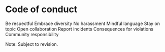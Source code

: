 # Code of conduct

Be respectful
Embrace diversity
No harassment
Mindful language
Stay on topic
Open collaboration
Report incidents
Consequences for violations
Community responsibility

Note: Subject to revision.

